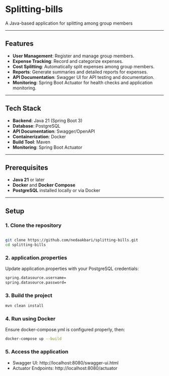 # Splitting-bills
A Java-based application for splitting among group members

---

## Features
- **User Management**: Register and manage group members.
- **Expense Tracking**: Record and categorize expenses.
- **Cost Splitting**: Automatically split expenses among group members.
- **Reports**: Generate summaries and detailed reports for expenses.
- **API Documentation**: Swagger UI for API testing and documentation.
- **Monitoring**: Spring Boot Actuator for health checks and application monitoring.

---

## Tech Stack
- **Backend**: Java 21 (Spring Boot 3)
- **Database**: PostgreSQL
- **API Documentation**: Swagger/OpenAPI
- **Containerization**: Docker
- **Build Tool**: Maven
- **Monitoring**: Spring Boot Actuator

---

## Prerequisites
- **Java 21** or later
- **Docker** and **Docker Compose**
- **PostgreSQL** installed locally or via Docker
---

## Setup



### 1. Clone the repository
```bash

git clone https://github.com/nedaakbari/splitting-bills.git
cd splitting-bills
 ``` 

### 2. application.properties
Update application.properties with your PostgreSQL credentials:
```bash
spring.datasource.username=
spring.datasource.password=
 ```

### 3. Build the project
```bash
mvn clean install
 ```

### 4. Run using Docker
Ensure docker-compose.yml is configured properly, then:
```bash
docker-compose up --build
 ```

### 5. Access the application
- Swagger UI: http://localhost:8080/swagger-ui.html
- Actuator Endpoints: http://localhost:8080/actuator


